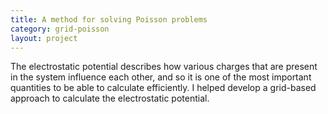 ```yaml
---
title: A method for solving Poisson problems
category: grid-poisson
layout: project
---
```


The electrostatic potential describes how various charges that are present
in the system influence each other, and so it is one of the most important
quantities to be able to calculate efficiently. I helped develop a
grid-based approach to calculate the electrostatic potential.



